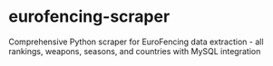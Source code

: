 # eurofencing-scraper
Comprehensive Python scraper for EuroFencing data extraction - all rankings, weapons, seasons, and countries with MySQL integration
